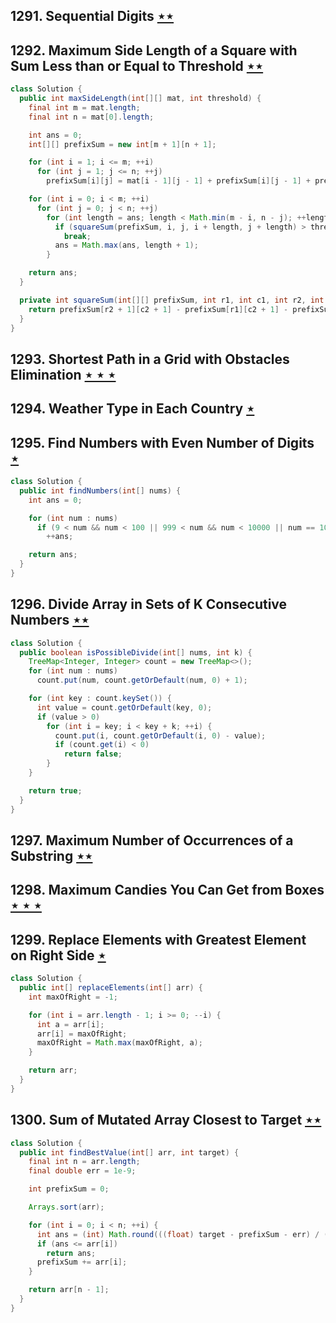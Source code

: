 ## 1291. Sequential Digits [$\star\star$](https://leetcode.com/problems/sequential-digits)

## 1292. Maximum Side Length of a Square with Sum Less than or Equal to Threshold [$\star\star$](https://leetcode.com/problems/maximum-side-length-of-a-square-with-sum-less-than-or-equal-to-threshold)

```java
class Solution {
  public int maxSideLength(int[][] mat, int threshold) {
    final int m = mat.length;
    final int n = mat[0].length;

    int ans = 0;
    int[][] prefixSum = new int[m + 1][n + 1];

    for (int i = 1; i <= m; ++i)
      for (int j = 1; j <= n; ++j)
        prefixSum[i][j] = mat[i - 1][j - 1] + prefixSum[i][j - 1] + prefixSum[i - 1][j] - prefixSum[i - 1][j - 1];

    for (int i = 0; i < m; ++i)
      for (int j = 0; j < n; ++j)
        for (int length = ans; length < Math.min(m - i, n - j); ++length) {
          if (squareSum(prefixSum, i, j, i + length, j + length) > threshold)
            break;
          ans = Math.max(ans, length + 1);
        }

    return ans;
  }

  private int squareSum(int[][] prefixSum, int r1, int c1, int r2, int c2) {
    return prefixSum[r2 + 1][c2 + 1] - prefixSum[r1][c2 + 1] - prefixSum[r2 + 1][c1] + prefixSum[r1][c1];
  }
}
```

## 1293. Shortest Path in a Grid with Obstacles Elimination [$\star\star\star$](https://leetcode.com/problems/shortest-path-in-a-grid-with-obstacles-elimination)

## 1294. Weather Type in Each Country [$\star$](https://leetcode.com/problems/weather-type-in-each-country)

## 1295. Find Numbers with Even Number of Digits [$\star$](https://leetcode.com/problems/find-numbers-with-even-number-of-digits)

```java
class Solution {
  public int findNumbers(int[] nums) {
    int ans = 0;

    for (int num : nums)
      if (9 < num && num < 100 || 999 < num && num < 10000 || num == 100000)
        ++ans;

    return ans;
  }
}
```

## 1296. Divide Array in Sets of K Consecutive Numbers [$\star\star$](https://leetcode.com/problems/divide-array-in-sets-of-k-consecutive-numbers)

```java
class Solution {
  public boolean isPossibleDivide(int[] nums, int k) {
    TreeMap<Integer, Integer> count = new TreeMap<>();
    for (int num : nums)
      count.put(num, count.getOrDefault(num, 0) + 1);

    for (int key : count.keySet()) {
      int value = count.getOrDefault(key, 0);
      if (value > 0)
        for (int i = key; i < key + k; ++i) {
          count.put(i, count.getOrDefault(i, 0) - value);
          if (count.get(i) < 0)
            return false;
        }
    }

    return true;
  }
}
```

## 1297. Maximum Number of Occurrences of a Substring [$\star\star$](https://leetcode.com/problems/maximum-number-of-occurrences-of-a-substring)

## 1298. Maximum Candies You Can Get from Boxes [$\star\star\star$](https://leetcode.com/problems/maximum-candies-you-can-get-from-boxes)

## 1299. Replace Elements with Greatest Element on Right Side [$\star$](https://leetcode.com/problems/replace-elements-with-greatest-element-on-right-side)

```java
class Solution {
  public int[] replaceElements(int[] arr) {
    int maxOfRight = -1;

    for (int i = arr.length - 1; i >= 0; --i) {
      int a = arr[i];
      arr[i] = maxOfRight;
      maxOfRight = Math.max(maxOfRight, a);
    }

    return arr;
  }
}
```

## 1300. Sum of Mutated Array Closest to Target [$\star\star$](https://leetcode.com/problems/sum-of-mutated-array-closest-to-target)

```java
class Solution {
  public int findBestValue(int[] arr, int target) {
    final int n = arr.length;
    final double err = 1e-9;

    int prefixSum = 0;

    Arrays.sort(arr);

    for (int i = 0; i < n; ++i) {
      int ans = (int) Math.round(((float) target - prefixSum - err) / (n - i));
      if (ans <= arr[i])
        return ans;
      prefixSum += arr[i];
    }

    return arr[n - 1];
  }
}
```
